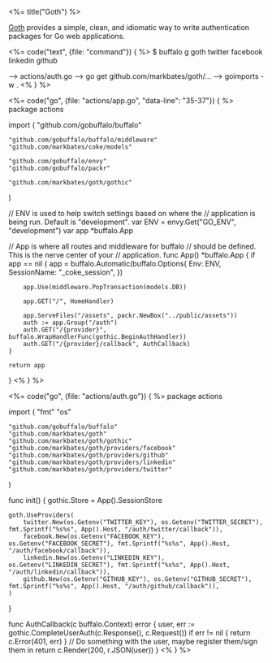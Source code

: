 <%= title("Goth") %>

[Goth](https://github.com/markbates/goth) provides a simple, clean, and idiomatic way to write authentication packages for Go web applications.

<div class="code-tabs">
<%= code("text", {file: "command"}) { %>
$ buffalo g goth twitter facebook linkedin github

--> actions/auth.go
--> go get github.com/markbates/goth/...
--> goimports -w .
<% } %>

<%= code("go", {file: "actions/app.go", "data-line": "35-37"}) { %>
package actions

import (
	"github.com/gobuffalo/buffalo"

	"github.com/gobuffalo/buffalo/middleware"
	"github.com/markbates/coke/models"

	"github.com/gobuffalo/envy"
	"github.com/gobuffalo/packr"

	"github.com/markbates/goth/gothic"
)

// ENV is used to help switch settings based on where the
// application is being run. Default is "development".
var ENV = envy.Get("GO_ENV", "development")
var app *buffalo.App

// App is where all routes and middleware for buffalo
// should be defined. This is the nerve center of your
// application.
func App() *buffalo.App {
	if app == nil {
		app = buffalo.Automatic(buffalo.Options{
			Env:         ENV,
			SessionName: "_coke_session",
		})

		app.Use(middleware.PopTransaction(models.DB))

		app.GET("/", HomeHandler)

		app.ServeFiles("/assets", packr.NewBox("../public/assets"))
		auth := app.Group("/auth")
		auth.GET("/{provider}", buffalo.WrapHandlerFunc(gothic.BeginAuthHandler))
		auth.GET("/{provider}/callback", AuthCallback)
	}

	return app
}
<% } %>

<%= code("go", {file: "actions/auth.go"}) { %>
package actions

import (
	"fmt"
	"os"

	"github.com/gobuffalo/buffalo"
	"github.com/markbates/goth"
	"github.com/markbates/goth/gothic"
	"github.com/markbates/goth/providers/facebook"
	"github.com/markbates/goth/providers/github"
	"github.com/markbates/goth/providers/linkedin"
	"github.com/markbates/goth/providers/twitter"
)

func init() {
	gothic.Store = App().SessionStore

	goth.UseProviders(
		twitter.New(os.Getenv("TWITTER_KEY"), os.Getenv("TWITTER_SECRET"), fmt.Sprintf("%s%s", App().Host, "/auth/twitter/callback")),
		facebook.New(os.Getenv("FACEBOOK_KEY"), os.Getenv("FACEBOOK_SECRET"), fmt.Sprintf("%s%s", App().Host, "/auth/facebook/callback")),
		linkedin.New(os.Getenv("LINKEDIN_KEY"), os.Getenv("LINKEDIN_SECRET"), fmt.Sprintf("%s%s", App().Host, "/auth/linkedin/callback")),
		github.New(os.Getenv("GITHUB_KEY"), os.Getenv("GITHUB_SECRET"), fmt.Sprintf("%s%s", App().Host, "/auth/github/callback")),
	)
}

func AuthCallback(c buffalo.Context) error {
	user, err := gothic.CompleteUserAuth(c.Response(), c.Request())
	if err != nil {
		return c.Error(401, err)
	}
	// Do something with the user, maybe register them/sign them in
	return c.Render(200, r.JSON(user))
}
<% } %>
</div>
